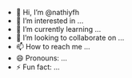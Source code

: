 - 👋 Hi, I’m @nathiyfh
- 👀 I’m interested in ...
- 🌱 I’m currently learning ...
- 💞️ I’m looking to collaborate on ...
- 📫 How to reach me ...
- 😄 Pronouns: ...
- ⚡ Fun fact: ...

<!---
nathiyfh/nathiyfh is a ✨ special ✨ repository because its `README.md` (this file) appears on your GitHub profile.
You can click the Preview link to take a look at your changes.
--->

